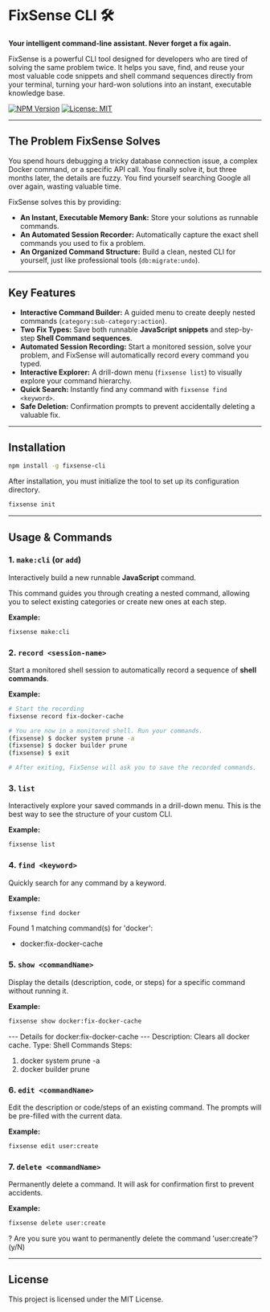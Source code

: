 # FixSense CLI 🛠️

**Your intelligent command-line assistant. Never forget a fix again.**

FixSense is a powerful CLI tool designed for developers who are tired of solving the same problem twice. It helps you save, find, and reuse your most valuable code snippets and shell command sequences directly from your terminal, turning your hard-won solutions into an instant, executable knowledge base.

[![NPM Version](https://img.shields.io/npm/v/fixsense-cli.svg)](https://www.npmjs.com/package/fixsense-cli)
[![License: MIT](https://img.shields.io/badge/License-MIT-yellow.svg)](https://opensource.org/licenses/MIT)

---

## The Problem FixSense Solves

You spend hours debugging a tricky database connection issue, a complex Docker command, or a specific API call. You finally solve it, but three months later, the details are fuzzy. You find yourself searching Google all over again, wasting valuable time.

FixSense solves this by providing:
- **An Instant, Executable Memory Bank:** Store your solutions as runnable commands.
- **An Automated Session Recorder:** Automatically capture the exact shell commands you used to fix a problem.
- **An Organized Command Structure:** Build a clean, nested CLI for yourself, just like professional tools (`db:migrate:undo`).

---

## Key Features

- **Interactive Command Builder:** A guided menu to create deeply nested commands (`category:sub-category:action`).
- **Two Fix Types:** Save both runnable **JavaScript snippets** and step-by-step **Shell Command sequences**.
- **Automated Session Recording:** Start a monitored session, solve your problem, and FixSense will automatically record every command you typed.
- **Interactive Explorer:** A drill-down menu (`fixsense list`) to visually explore your command hierarchy.
- **Quick Search:** Instantly find any command with `fixsense find <keyword>`.
- **Safe Deletion:** Confirmation prompts to prevent accidentally deleting a valuable fix.

---

## Installation

```bash
npm install -g fixsense-cli
```
After installation, you must initialize the tool to set up its configuration directory.
```bash
fixsense init
```

---

## Usage & Commands

### 1. `make:cli` (or `add`)
Interactively build a new runnable **JavaScript** command.

This command guides you through creating a nested command, allowing you to select existing categories or create new ones at each step.

**Example:**
```bash
fixsense make:cli
```

### 2. `record <session-name>`
Start a monitored shell session to automatically record a sequence of **shell commands**.

**Example:**
```bash
# Start the recording
fixsense record fix-docker-cache

# You are now in a monitored shell. Run your commands.
(fixsense) $ docker system prune -a
(fixsense) $ docker builder prune
(fixsense) $ exit

# After exiting, FixSense will ask you to save the recorded commands.
```

### 3. `list`
Interactively explore your saved commands in a drill-down menu. This is the best way to see the structure of your custom CLI.

**Example:**
```bash
fixsense list
```

### 4. `find <keyword>`
Quickly search for any command by a keyword.

**Example:**
```bash
fixsense find docker
```
Found 1 matching command(s) for 'docker':
  - docker:fix-docker-cache

### 5. `show <commandName>`
Display the details (description, code, or steps) for a specific command without running it.

**Example:**
```bash
fixsense show docker:fix-docker-cache
```
--- Details for docker:fix-docker-cache ---
Description: Clears all docker cache.
Type: Shell Commands
Steps:
  1. docker system prune -a
  2. docker builder prune

### 6. `edit <commandName>`
Edit the description or code/steps of an existing command. The prompts will be pre-filled with the current data.

**Example:**
```bash
fixsense edit user:create
```

### 7. `delete <commandName>`
Permanently delete a command. It will ask for confirmation first to prevent accidents.

**Example:**
```bash
fixsense delete user:create
```
? Are you sure you want to permanently delete the command 'user:create'? (y/N)

---

## License

This project is licensed under the MIT License.
